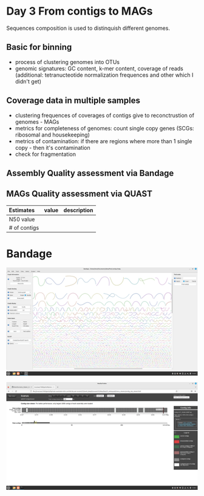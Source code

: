 # Day 3 From contigs to MAGs

Sequences composition is used to distinquish different genomes. 

## Basic for binning 

 - process of clustering genomes into OTUs
 - genomic signatures: GC content, k-mer content, coverage of reads (additional: tetranucteotide normalization frequences and other which I didn't get)
 
 ## Coverage data in multiple samples 
 
 - clustering frequences of coverages of contigs give to reconctrustion of genomes - MAGs
 - metrics for completeness of genomes: count single copy genes (SCGs: ribosomal and housekeeping) 
 - metrics of contamination: if there are regions where more than 1 single copy - then it's contamination
 - check for fragmentation

## Assembly Quality assessment via Bandage

## MAGs Quality assessment via QUAST 

|Estimates   |value | description | 
|:-----------|-----|------------:|
|N50 value   |      | | 
|# of contigs|      | | 


# Bandage


![Bandage](screenshots/bandage_contigs.png)

![Icarus](screenshots/icarus.png)

